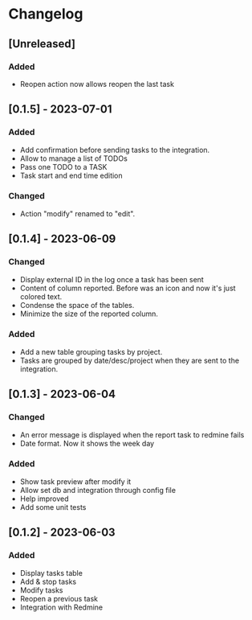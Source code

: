 # Changelog

## [Unreleased]

### Added

- Reopen action now allows reopen the last task

## [0.1.5] - 2023-07-01

### Added

- Add confirmation before sending tasks to the integration.
- Allow to manage a list of TODOs
- Pass one TODO to a TASK
- Task start and end time edition

### Changed

- Action "modify" renamed to "edit".

## [0.1.4] - 2023-06-09

### Changed

- Display external ID in the log once a task has been sent
- Content of column reported. Before was an icon and now it's just colored text.
- Condense the space of the tables.
- Minimize the size of the reported column.

### Added

- Add a new table grouping tasks by project.
- Tasks are grouped by date/desc/project when they are sent to the integration.

## [0.1.3] - 2023-06-04

### Changed

- An error message is displayed when the report task to redmine fails
- Date format. Now it shows the week day

### Added

- Show task preview after modify it
- Allow set db and integration through config file
- Help improved
- Add some unit tests

## [0.1.2] - 2023-06-03

### Added

- Display tasks table
- Add & stop tasks
- Modify tasks
- Reopen a previous task
- Integration with Redmine
